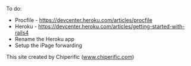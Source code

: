 To do:
* Procfile - https://devcenter.heroku.com/articles/procfile
* Heroku - https://devcenter.heroku.com/articles/getting-started-with-rails4
* Rename the Heroku app
* Setup the iPage forwarding

This site created by Chiperific (www.chiperific.com)